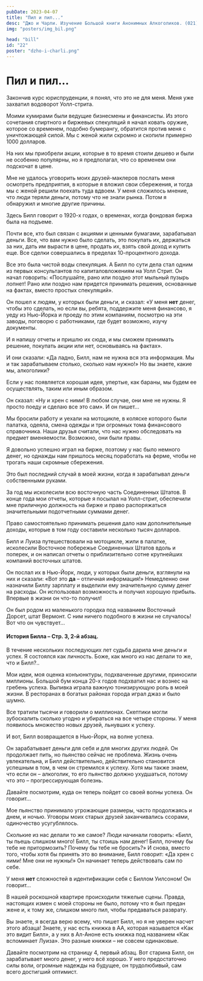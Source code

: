 ```yaml
---
pubDate: 2023-04-07
title: "Пил и пил..."
desc: "Джо и Чарли. Изучение Большой книги Анонимных Алкоголиков. (021)"
img: "posters/img_bil.png"

head: "bill"
id: "22"
poster: "dzho-i-charli.png"
---
```


# Пил и пил...

Закончив курс юриспруденции, я понял, что это не для меня. Меня уже захватил водоворот Уолл-стрита.

Моими кумирами были ведущие бизнесмены и финансисты. Из этого сочетания спиртного и биржевых спекуляций я начал ковать оружие, которое со временем, подобно бумерангу, обратится против меня с уничтожающей силой. Мы с женой жили скромно и скопили примерно 1000 долларов.

На них мы приобрели акции, которые в то время стоили дешево и были не особенно популярны, но я предполагал, что со временем они подскочат в цене.

Мне не удалось уговорить моих друзей-маклеров послать меня осмотреть предприятия, в которые я вложил свои сбережения, и тогда мы с женой решили поехать туда вдвоем. У меня сложилось мнение, что люди теряли деньги, потому что не знали рынка. Потом я обнаружил и многие другие причины.

Здесь Билл говорит о 1920-х годах, о временах, когда фондовая биржа была на подъеме.

Почти все, кто был связан с акциями и ценными бумагами, зарабатывал деньги. Все, что вам нужно было сделать, это покупать их, держаться за них, дать им вырасти в цене, продать их, взять свой доход и купить еще. Все сделки совершались в пределах 10-процентного дохода.

Все это была чистой воды спекуляция. А Билл по сути дела стал одним из первых консультантов по капиталовложениям на Уолл Стрит. Он начал говорить: «Послушайте, рано или поздно этот мыльный пузырь лопнет! Рано или поздно нам придется принимать решения, основанные на фактах, вместо простых спекуляций».

Он пошел к людям, у которых были деньги, и сказал: «У меня **нет** денег, чтобы это сделать, но если вы, ребята, поддержите меня финансово, я уеду из Нью-Йорка и проеду по этим компаниям, посмотрю на эти заводы, поговорю с работниками, где будет возможно, изучу документы.

И я напишу отчеты и пришлю их сюда, и мы сможем принимать решение, покупать акции или нет, основываясь на фактах».

И они сказали: «Да ладно, Билл, нам не нужна вся эта информация. Мы и так зарабатываем столько, сколько нам нужно!» Но вы знаете, какие мы, алкоголики?

Если у нас появляется хорошая идея, упертые, как бараны, мы будем ее осуществлять, таким или иным образом.

Он сказал: «Ну и хрен с ними! В любом случае, они мне не нужны. Я просто поеду и сделаю все это сам». И он пишет…

Мы бросили работу и уехали на мотоцикле, в коляске которого были палатка, одеяла, смена одежды и три огромных тома финансового справочника. Наши друзья считали, что нас нужно обследовать на предмет вменяемости. Возможно, они были правы.

Я довольно успешно играл на бирже, поэтому у нас было немного денег, но однажды нам пришлось месяц поработать на ферме, чтобы не трогать наши скромные сбережения.

Это был последний случай в моей жизни, когда я зарабатывал деньги собственными руками.

За год мы исколесили всю восточную часть Соединенных Штатов. В конце года мои отчеты, которые я посылал на Уолл-стрит, обеспечили мне приличную должность на бирже и право распоряжаться значительными подотчетными суммами денег.

Право самостоятельно принимать решения дало нам дополнительные доходы, которые в том году составили несколько тысяч долларов.

Билл и Луиза путешествовали на мотоцикле, жили в палатке, исколесили Восточное побережье Соединенных Штатов вдоль и поперек, и он написал отчеты о приблизительно сотне крупнейших компаний восточных штатов.

Он послал их в Нью-Йорк, люди, у которых были деньги, взглянули на них и сказали: «Вот это **да** – отличная информация!» Немедленно они назначили Биллу зарплату и выделили ему значительную сумму денег на расходы. Он использовал возможность и получил хорошую прибыль. Впервые в жизни он что-то получил!

Он был родом из маленького городка под названием Восточный Дорсет, штат Вермонт. С ним ничего подобного в жизни не случалось! Вот что он чувствует…

#### История Билла – Стр. 3, 2-й абзац.

В течение нескольких последующих лет судьба дарила мне деньги и успех. Я состоялся как личность.
Боже, как много из нас делали то же, что и Билл?..

Мои идеи, моя оценка конъюнктуры, подхваченные другими, приносили миллионы. Большой бум конца 20-х годов подхватил нас и вознес на гребень успеха. Выпивка играла важную тонизирующую роль в моей жизни. В ресторанах в богатых районах города играл джаз и было шумно.

Все тратили тысячи и говорили о миллионах. Скептики могли зубоскалить сколько угодно и убираться на все четыре стороны. У меня появилось множество новых друзей, льнувших к успеху.

И вот, Билл возвращается в Нью-Йорк, на волне успеха.

Он зарабатывает деньги для себя и для многих других людей. Он продолжает пить, но пьянство сейчас не проблема. Жизнь очень увлекательна, и Билл действительно, действительно становится успешным в том, в чем он стремился к успеху. Хотя мы также знаем, что если он – алкоголик, то его пьянство должно ухудшаться, потому что это – прогрессирующая болезнь.

Давайте посмотрим, куда он теперь пойдет со своей волны успеха. Он говорит…

Мое пьянство принимало угрожающие размеры, часто продолжаясь и днем, и ночью. Уговоры моих старых друзей заканчивались ссорами, одиночество усугублялось.

Сколькие из нас делали то же самое? Люди начинали говорить: «Билл, ты пьешь слишком много! Билл, ты стоишь нам денег! Билл, почему бы тебе не притормозить? Почему бы тебе не бросить?» И снова, вместо того, чтобы хотя бы принять это во внимание, Билл говорит: «Да хрен с ними! Мне они не нужны!» Он начинает теперь действовать сам по себе.

У меня **нет** сложностей в идентификации себя с Биллом Уилсоном! Он говорит…

В нашей роскошной квартире происходили тяжелые сцены. Правда, настоящих измен с моей стороны не было, потому что я был предан жене и, к тому же, слишком много пил, чтобы предаваться разврату.

Вы знаете, я всегда верю всему, что пишет Билл, но я не уверен насчет этого абзаца! Знаете, у нас есть книжка в АА, которая называется «Как это видит Билл», а у них в Ал-Аноне есть книжка под названием «Как вспоминает Луиза». Это разные книжки – не совсем одинаковые.

Давайте посмотрим на страницу 4, первый абзац. Вот старина Билл, он зарабатывает много денег, у него всё хорошо. У него предостаточно силы воли, огромные надежды на будущее, он трудолюбивый, сам всего достигший оптимист.
